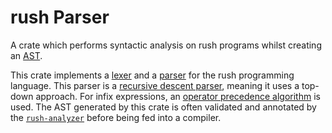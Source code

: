 # rush Parser

A crate which performs syntactic analysis on rush programs whilst creating an
[AST](https://en.wikipedia.org//wiki/Abstract_syntax_tree).

This crate implements a [lexer](https://en.wikipedia.org/wiki/Lexical_analysis)
and a [parser](https://en.wikipedia.org/wiki/Parsing) for the rush programming
language. This parser is a
[recursive descent parser](https://en.wikipedia.org/wiki/Recursive_descent_parser),
meaning it uses a top-down approach. For infix expressions, an
[operator precedence algorithm](https://en.wikipedia.org/wiki/Operator-precedence_parser)
is used. The AST generated by this crate is often validated and annotated by the
[`rush-analyzer`](https://github.com/rush-rs/rush/tree/main/crates/rush-analyzer)
before being fed into a compiler.
